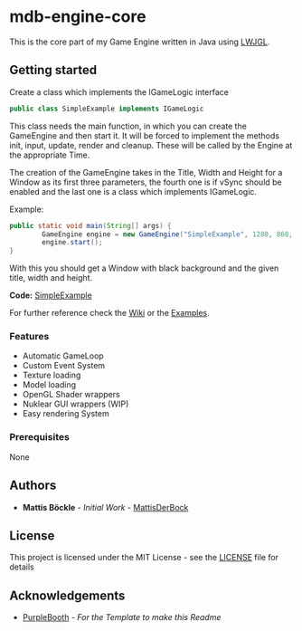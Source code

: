 # mdb-engine-core

This is the core part of my Game Engine written in Java using [LWJGL](https://www.lwjgl.org/).

## Getting started

Create a class which implements the IGameLogic interface
```java
public class SimpleExample implements IGameLogic
```

This class needs the main function, in which you can create the GameEngine and then start it.
It will be forced to implement the methods init, input, update, render and cleanup. These will be called by the Engine at the appropriate Time.

The creation of the GameEngine takes in the Title, Width and Height for a Window as its first three parameters, the fourth one is if vSync should be enabled and the last one is a class which implements IGameLogic.

Example:
```java
public static void main(String[] args) {
		GameEngine engine = new GameEngine("SimpleExample", 1280, 860, true, new SimpleExample());
		engine.start();
}
```

With this you should get a Window with black background and the given title, width and height.

**Code:** [SimpleExample](https://github.com/MattisDerBock/mdb-engine-core/blob/master/example/examples/SimpleExample.java)

For further reference check the [Wiki](https://github.com/MattisDerBock/mdb-engine-core/wiki) or the [Examples](https://github.com/MattisDerBock/mdb-engine-core/tree/master/example/examples).



### Features

* Automatic GameLoop
* Custom Event System
* Texture loading
* Model loading
* OpenGL Shader wrappers
* Nuklear GUI wrappers (WIP)
* Easy rendering System

### Prerequisites

None

## Authors
* **Mattis Böckle** - *Initial Work* - [MattisDerBock](https://github.com/MattisDerBock)

## License

This project is licensed under the MIT License - see the [LICENSE](LICENSE) file for details

## Acknowledgements

* [PurpleBooth](https://github.com/PurpleBooth) - *For the Template to make this Readme*
